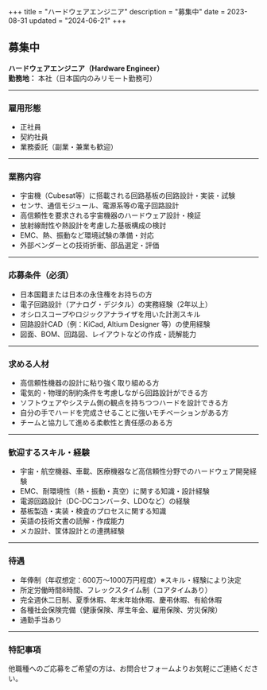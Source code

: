 +++
title = "ハードウェアエンジニア"
description = "募集中"
date = 2023-08-31
updated = "2024-06-21"
+++

## 募集中  
**ハードウェアエンジニア（Hardware Engineer）**  
**勤務地：** 本社（日本国内のみリモート勤務可）

---

### 雇用形態  
- 正社員  
- 契約社員  
- 業務委託（副業・兼業も歓迎）

---

### 業務内容  
- 宇宙機（Cubesat等）に搭載される回路基板の回路設計・実装・試験  
- センサ、通信モジュール、電源系等の電子回路設計  
- 高信頼性を要求される宇宙機器のハードウェア設計・検証  
- 放射線耐性や熱設計を考慮した基板構成の検討  
- EMC、熱、振動など環境試験の準備・対応  
- 外部ベンダーとの技術折衝、部品選定・評価

---

### 応募条件（必須）  
- 日本国籍または日本の永住権をお持ちの方  
- 電子回路設計（アナログ・デジタル）の実務経験（2年以上）  
- オシロスコープやロジックアナライザを用いた計測スキル  
- 回路設計CAD（例：KiCad, Altium Designer 等）の使用経験  
- 図面、BOM、回路図、レイアウトなどの作成・読解能力

---

### 求める人材  
- 高信頼性機器の設計に粘り強く取り組める方  
- 電気的・物理的制約条件を考慮しながら回路設計ができる方  
- ソフトウェアやシステム側の観点を持ちつつハードを設計できる方  
- 自分の手でハードを完成させることに強いモチベーションがある方  
- チームと協力して進める柔軟性と責任感のある方

---

### 歓迎するスキル・経験  
- 宇宙・航空機器、車載、医療機器など高信頼性分野でのハードウェア開発経験  
- EMC、耐環境性（熱・振動・真空）に関する知識・設計経験  
- 電源回路設計（DC-DCコンバータ、LDOなど）の経験  
- 基板製造・実装・検査のプロセスに関する知識  
- 英語の技術文書の読解・作成能力  
- メカ設計、筐体設計との連携経験

---

### 待遇  
- 年俸制（年収想定：600万〜1000万円程度）※スキル・経験により決定  
- 所定労働時間8時間、フレックスタイム制（コアタイムあり）  
- 完全週休二日制、夏季休暇、年末年始休暇、慶弔休暇、有給休暇  
- 各種社会保険完備（健康保険、厚生年金、雇用保険、労災保険）  
- 通勤手当あり

---

### 特記事項  
他職種へのご応募をご希望の方は、お問合せフォームよりお気軽にご連絡ください。
